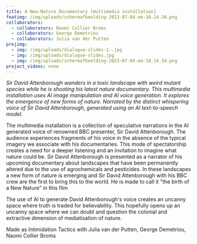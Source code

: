 ```yaml
---
title: A New-Nature Documentary [multimedia installation]
featimg: /img/uploads/scherm­afbeelding-2023-07-04-om-18.14.34.png
collaborators:
  - collaborators: Naomi Collier Broms
  - collaborators: George Demetriou
  - collaborators: Julia van der Putten
projimg:
  - img: /img/uploads/dialogue-slides-1-.jpg
  - img: /img/uploads/dialogue-slides.jpg
  - img: /img/uploads/scherm­afbeelding-2023-07-04-om-18.14.34.png
project_videos: none
---
```

*Sir David Attenborough wanders in a toxic landscape with weird mutant species while he is shooting his latest nature documentary. This multimedia installation uses AI image manipulation and AI voice generation. It explores the emergence of new forms of nature. Narrated by the distinct whispering voice of Sir David Attenborough, generated using an AI text-to-speech model.*

The multimedia installation is a collection of speculative narrations in the AI generated voice of renowned BBC presenter, Sir David Attenborough. The audience experiences fragments of his voice in the absence of the typical imagery we associate with his documentaries. This mode of spectatorship creates a need for a deeper listening and an invitation to imagine what nature could be. Sir David Attenborough is presented as a narrator of his upcoming documentary about landscapes that have been permanently altered due to the use of agrochemicals and pesticides. In these landscapes a new form of nature is emerging and Sir David Attenborough with his BBC crew are the first to bring this to the world. He is made to call it "the birth of a New Nature" in this film

The use of AI to generate David Attenborough's voice creates an uncanny space where truth is traded for believability. This hopefully opens up an uncanny space where we can doubt and question the colonial and extractive dimension of mediatisation of nature.

Made as Intimidation Tactics with Julia van der Putten, George Demetriou, Naomi Collier Broms